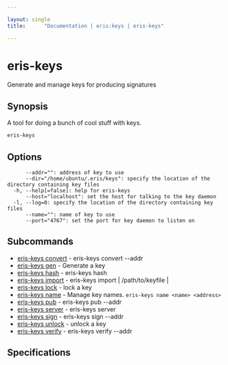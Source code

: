 ```yaml
---

layout: single
title:      "Documentation | eris:keys | eris-keys"

---
```


# eris-keys

Generate and manage keys for producing signatures

## Synopsis

A tool for doing a bunch of cool stuff with keys.

```bash
eris-keys
```

## Options

```
      --addr="": address of key to use
      --dir="/home/ubuntu/.eris/keys": specify the location of the directory containing key files
  -h, --help[=false]: help for eris-keys
      --host="localhost": set the host for talking to the key daemon
  -l, --log=0: specify the location of the directory containing key files
      --name="": name of key to use
      --port="4767": set the port for key daemon to listen on
```

## Subcommands

* [eris-keys convert](/docs/documentation/keys/0.11.4/eris-keys_convert/)	 - eris-keys convert --addr <address>
* [eris-keys gen](/docs/documentation/keys/0.11.4/eris-keys_gen/)	 - Generate a key
* [eris-keys hash](/docs/documentation/keys/0.11.4/eris-keys_hash/)	 - eris-keys hash <some data>
* [eris-keys import](/docs/documentation/keys/0.11.4/eris-keys_import/)	 - eris-keys import <priv key> | /path/to/keyfile | <key json>
* [eris-keys lock](/docs/documentation/keys/0.11.4/eris-keys_lock/)	 - lock a key
* [eris-keys name](/docs/documentation/keys/0.11.4/eris-keys_name/)	 - Manage key names. `eris-keys name <name> <address>`
* [eris-keys pub](/docs/documentation/keys/0.11.4/eris-keys_pub/)	 - eris-keys pub --addr <addr>
* [eris-keys server](/docs/documentation/keys/0.11.4/eris-keys_server/)	 - eris-keys server
* [eris-keys sign](/docs/documentation/keys/0.11.4/eris-keys_sign/)	 - eris-keys sign --addr <address> <hash>
* [eris-keys unlock](/docs/documentation/keys/0.11.4/eris-keys_unlock/)	 - unlock a key
* [eris-keys verify](/docs/documentation/keys/0.11.4/eris-keys_verify/)	 - eris-keys verify --addr <addr> <hash> <sig>

## Specifications


